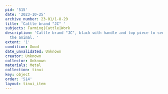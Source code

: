 ```yaml
---
pid: '515'
date: '2023-10-25'
archive_number: 23-01/1-8-29
title: 'Cattle brand "JC" '
subjects: Farming|Cattle|Work
description: 'Cattle brand "JC", black with handle and top piece to secure it against
  the animal. '
extent: '1'
condition: Good
date_unvalidated: Unknown
creator: Unknown
collector: Unknown
materials: Metal
collection: tinui
key: object
order: '514'
layout: tinui_item
---
```

